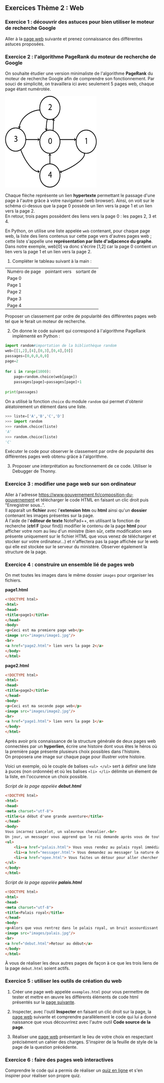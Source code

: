 ## Exercices Thème 2 : Web

### Exercice 1 : découvrir des astuces pour bien utiliser le moteur de recherche Google

Aller à la [page web](https://websites.gelnet.org/page/feedchat-google) suivante et prenez connaissance des différentes astuces proposées.   

### Exercice 2 : l'algorithme **PageRank** du moteur de recherche de Google

On souhaite étudier une version minimaliste de l'algorithme **PageRank** du moteur de recherche Google afin de comprendre son fonctionnement.  Par souci de simplicité, on travaillera ici avec seulement 5 pages web, chaque page étant numérotée.

<img src="Assets/PageRank.png" width="300" height="300">

Chaque flèche représente un lien **hypertexte** permettant le passage d'une page à l'autre grâce à votre navigateur (web browser). 
Ainsi, on voit sur le schéma ci-dessus que la page 0 possède un lien vers la page 1 et un lien vers la page 2.   
En retour, trois pages possèdent des liens vers la page 0 : les pages 2, 3 et 4.  

En Python, on utilise une liste appelée `web` contenant, pour chaque page web, la liste des liens contenus sur cette page vers d'autres pages web ; cette liste s'appelle une <b>représentation par liste d'adjacence du graphe</b>.  
Dans notre exemple, web[0] va donc s'écrire [1,2] car la page 0 contient un lien vers la page 1 et un lien vers la page 2.

1. Compléter le tableau suivant à la main :

<table>
<tr>
<td>Numéro de page
</td>
<td>pointant vers
</td>
<td>sortant de
</td>
</tr>
<tr>
<td>Page 0
</td>
<td>
</td>
<td>
</td>
</tr>
<tr>
<td>Page 1
</td>
<td>
</td>
<td>
</td>
</tr>
<tr>
<td>Page 2
</td>
<td>
</td>
<td>
</td>
</tr>
<tr>
<td>Page 3
</td>
<td>
</td>
<td>
</td>
</tr>
<tr>
<td>Page 4
</td>
<td>
</td>
<td>
</td>
</tr>
</table>

Proposer un classement par ordre de popularité des différentes pages web tel que le ferait un moteur de recherche.


2. On donne le code suivant qui correspond à l'algorithme PageRank implémenté en Python :

```Python
import random#importation de la bibliothèque random
web=[[1,2],[4],[0,3],[0,4],[0]]
passages=[0,0,0,0,0]
page=2

for i in range(1000):
    page=random.choice(web[page])
    passages[page]=passages[page]+1
    
print(passages)
```

On a utilisé la fonction `choice` du module `random` qui permet d'obtenir aléatoirement un élément dans une liste.

```Python
>>> liste=['A','B','C','D']
>>> import random
>>> random.choice(liste)
'A'
>>> random.choice(liste)
'C'
```

Exécuter le code pour observer le classement par ordre de popularité des différentes pages web obtenu grâce à l'algorithme. 


3. Proposer une interprétation au fonctionnement de ce code. Utiliser le Debugger de Thonny.

### Exercice 3 : modifier une page web sur son ordinateur

Aller à l'adresse https://www.gouvernement.fr/composition-du-gouvernement et télécharger le code HTML en faisant un clic droit puis "Enregistrer sous..".      
Il apparaît un **fichier** avec l'**extension** **htm** ou **html** ainsi qu'un **dossier** contenant les images présentes sur la page.      
À l'aide de l'**éditeur de texte** NotePad++, en utilisant la fonction de recherche (**ctrl F** (pour find)) modifier le contenu de la page **html** pour afficher votre nom au lieu d'un ministre (bien sûr, cette modification sera présente uniquement sur le fichier HTML que vous venez de télécharger et stocker sur votre ordinateur...) et n'affectera pas la page affichée sur le web qui elle est stockée sur le serveur du ministère.
Observer également la structure de la page.

### Exercice 4 : construire un ensemble lié de pages web

On met toutes les images dans le même dossier `images` pour organiser les fichiers.

**page1.html**

```html
<!DOCTYPE html>
<html>
<head>
<title>page1</title>
</head>
<body>
<p>Ceci est ma premiere page web</p>
<image src="images/image1.jpg"/>
<br>
<a href="page2.html"> lien vers la page 2</a>
</body>
</html>
```

**page2.html**

```html
<!DOCTYPE html>
<html>
<head>
<title>page2</title>
</head>
<body>
<p>Ceci est ma seconde page web</p>
<image src="images/image2.jpg"/>
<br>
<a href="page1.html"> lien vers la page 1</a>
</body>
</html>
```

Après avoir pris connaissance de la structure générale de deux pages web connectées par un **hyperlien**, écrire une histoire dont vous êtes le héros où la première page présente plusieurs choix possibles dans l'histoire.   
On proposera une image sur chaque page pour illustrer votre histoire.

Voici un exemple, où le couple de balises `<ul> </ul>` sert à définir une liste à puces (non ordonnée) et où les balises `<li> </li>` délimite un élement de la liste, en l'occurence un choix possible.


_Script de la page appelée **debut.html**_

```html
<!DOCTYPE html>
<html>
<head>
<meta charset="utf-8">
<title>Le début d'une grande aventure</title>
</head>
<body>
Vous incarnez Lancelot, un valeureux chevalier.<br>
Un jour, un messager vous apprend que le roi demande après vous de toute urgence.<br>
<ul>
	<li><a href="palais.html"> Vous vous rendez au palais royal immédiatement.</a></li>
	<li><a href="messager.html"> Vous demandez au messager la nature de sa demande.</a></li>
	<li><a href="epee.html"> Vous faites un détour pour aller chercher votre épée.</a></li>
</ul>
</body>
</html>
```

_Script de la page appelée **palais.html**_

```html
<!DOCTYPE html>
<html>
<head>
<meta charset="utf-8">
<title>Palais royal</title>
</head>
<body>
<p>Alors que vous rentrez dans le palais royal, un bruit assourdissant s'échappe des cuisines.</p>
<image src="images/palais.jpg"/>
<br>
<a href="debut.html">Retour au début</a>
</body>
</html>
```

À vous de réaliser les deux autres pages de façon à ce que les trois liens de la page `debut.html` soient actifs.

### Exercice 5 : utiliser les outils de création du web

1) Créer une page web appelée `exemples.html` pour vous permettre de tester et mettre en œuvre les différents éléments de code html présentés sur la [page suivante](https://github.com/VLesieux/SNT/blob/master/Theme_2_Le_Web/Assets/Creation_page_web.md).

2) Inspecter, avec l'outil **Inspecter** en faisant un clic droit sur la page, la [page web](http://vfsilesieux.free.fr/exemple_page_web_SNT.html) suivante et comprendre parallèlement le code qui lui a donné naissance que vous découvrirez avec l'autre outil **Code source de la page**.

3) Réaliser une [page web](http://vfsilesieux.free.fr/page_web.html) présentant le lieu de votre choix en respectant précisément un cahier des charges. S'inspirer de la feuille de style de la page de la question précédente.
 
### Exercice 6 : faire des pages web interactives

Comprendre le code qui a permis de réaliser un [quiz en ligne](http://isnangellier.alwaysdata.net/php/Creation_quizz.html) et s'en inspirer pour réaliser son propre quiz. 